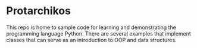 # Protarchikos


This repo is home to sample code for learning and demonstrating the programming language Python. 
There are several examples that implement classes that can serve as an introduction to OOP and data structures.

